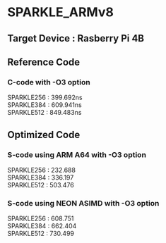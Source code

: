 # SPARKLE_ARMv8
## Target Device : Rasberry Pi 4B
## Reference Code
### C-code with -O3 option   
SPARKLE256 : 399.692ns   
SPARKLE384 : 609.941ns   
SPARKLE512 : 849.483ns   
## Optimized Code
### S-code using ARM A64 with -O3 option   
SPARKLE256 : 232.688   
SPARKLE384 : 336.197   
SPARKLE512 : 503.476   
### S-code using NEON ASIMD with -O3 option   
SPARKLE256 : 608.751   
SPARKLE384 : 662.404   
SPARKLE512 : 730.499
